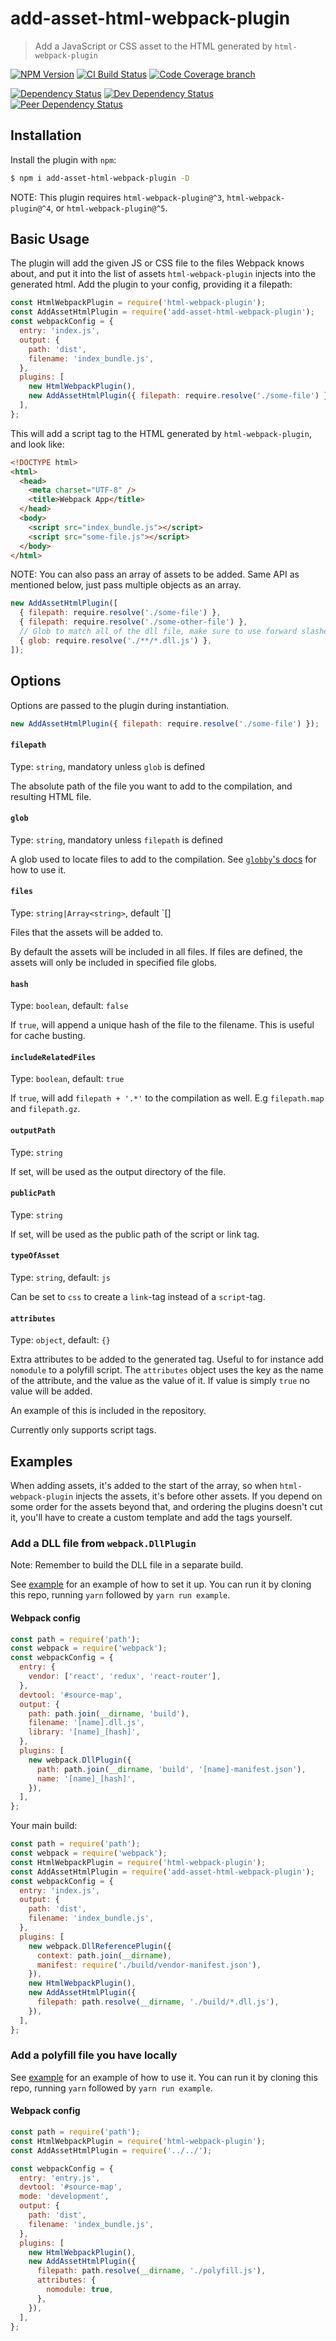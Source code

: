 # add-asset-html-webpack-plugin

> Add a JavaScript or CSS asset to the HTML generated by `html-webpack-plugin`

[![NPM Version][npm-image]][npm-url]
[![CI Build Status][gh-actions-image]][gh-actions-url]
[![Code Coverage branch][codecov-image]][codecov-url]

[![Dependency Status][david-image]][david-url]
[![Dev Dependency Status][david-dev-image]][david-dev-url]
[![Peer Dependency Status][david-peer-image]][david-peer-url]

## Installation

Install the plugin with `npm`:

```sh
$ npm i add-asset-html-webpack-plugin -D
```

NOTE: This plugin requires `html-webpack-plugin@^3`, `html-webpack-plugin@^4`,
or `html-webpack-plugin@^5`.

## Basic Usage

The plugin will add the given JS or CSS file to the files Webpack knows about,
and put it into the list of assets `html-webpack-plugin` injects into the
generated html. Add the plugin to your config, providing it a filepath:

```js
const HtmlWebpackPlugin = require('html-webpack-plugin');
const AddAssetHtmlPlugin = require('add-asset-html-webpack-plugin');
const webpackConfig = {
  entry: 'index.js',
  output: {
    path: 'dist',
    filename: 'index_bundle.js',
  },
  plugins: [
    new HtmlWebpackPlugin(),
    new AddAssetHtmlPlugin({ filepath: require.resolve('./some-file') }),
  ],
};
```

This will add a script tag to the HTML generated by `html-webpack-plugin`, and
look like:

```html
<!DOCTYPE html>
<html>
  <head>
    <meta charset="UTF-8" />
    <title>Webpack App</title>
  </head>
  <body>
    <script src="index_bundle.js"></script>
    <script src="some-file.js"></script>
  </body>
</html>
```

NOTE: You can also pass an array of assets to be added. Same API as mentioned
below, just pass multiple objects as an array.

```js
new AddAssetHtmlPlugin([
  { filepath: require.resolve('./some-file') },
  { filepath: require.resolve('./some-other-file') },
  // Glob to match all of the dll file, make sure to use forward slashes on Windows
  { glob: require.resolve('./**/*.dll.js') },
]);
```

## Options

Options are passed to the plugin during instantiation.

```js
new AddAssetHtmlPlugin({ filepath: require.resolve('./some-file') });
```

#### `filepath`

Type: `string`, mandatory unless `glob` is defined

The absolute path of the file you want to add to the compilation, and resulting
HTML file.

#### `glob`

Type: `string`, mandatory unless `filepath` is defined

A glob used to locate files to add to the compilation. See
[`globby`'s docs](https://github.com/sindresorhus/globby) for how to use it.

#### `files`

Type: `string|Array<string>`, default `[]

Files that the assets will be added to.

By default the assets will be included in all files. If files are defined, the
assets will only be included in specified file globs.

#### `hash`

Type: `boolean`, default: `false`

If `true`, will append a unique hash of the file to the filename. This is useful
for cache busting.

#### `includeRelatedFiles`

Type: `boolean`, default: `true`

If `true`, will add `filepath + '.*'` to the compilation as well. E.g
`filepath.map` and `filepath.gz`.

#### `outputPath`

Type: `string`

If set, will be used as the output directory of the file.

#### `publicPath`

Type: `string`

If set, will be used as the public path of the script or link tag.

#### `typeOfAsset`

Type: `string`, default: `js`

Can be set to `css` to create a `link`-tag instead of a `script`-tag.

#### `attributes`

Type: `object`, default: `{}`

Extra attributes to be added to the generated tag. Useful to for instance add
`nomodule` to a polyfill script. The `attributes` object uses the key as the
name of the attribute, and the value as the value of it. If value is simply
`true` no value will be added.

An example of this is included in the repository.

Currently only supports script tags.

## Examples

When adding assets, it's added to the start of the array, so when
`html-webpack-plugin` injects the assets, it's before other assets. If you
depend on some order for the assets beyond that, and ordering the plugins
doesn't cut it, you'll have to create a custom template and add the tags
yourself.

### Add a DLL file from `webpack.DllPlugin`

Note: Remember to build the DLL file in a separate build.

See [example](example/dll/) for an example of how to set it up. You can run it
by cloning this repo, running `yarn` followed by `yarn run example`.

#### Webpack config

```js
const path = require('path');
const webpack = require('webpack');
const webpackConfig = {
  entry: {
    vendor: ['react', 'redux', 'react-router'],
  },
  devtool: '#source-map',
  output: {
    path: path.join(__dirname, 'build'),
    filename: '[name].dll.js',
    library: '[name]_[hash]',
  },
  plugins: [
    new webpack.DllPlugin({
      path: path.join(__dirname, 'build', '[name]-manifest.json'),
      name: '[name]_[hash]',
    }),
  ],
};
```

Your main build:

```js
const path = require('path');
const webpack = require('webpack');
const HtmlWebpackPlugin = require('html-webpack-plugin');
const AddAssetHtmlPlugin = require('add-asset-html-webpack-plugin');
const webpackConfig = {
  entry: 'index.js',
  output: {
    path: 'dist',
    filename: 'index_bundle.js',
  },
  plugins: [
    new webpack.DllReferencePlugin({
      context: path.join(__dirname),
      manifest: require('./build/vendor-manifest.json'),
    }),
    new HtmlWebpackPlugin(),
    new AddAssetHtmlPlugin({
      filepath: path.resolve(__dirname, './build/*.dll.js'),
    }),
  ],
};
```

### Add a polyfill file you have locally

See [example](example/polyfill/) for an example of how to use it. You can run it
by cloning this repo, running `yarn` followed by `yarn run example`.

#### Webpack config

```js
const path = require('path');
const HtmlWebpackPlugin = require('html-webpack-plugin');
const AddAssetHtmlPlugin = require('../../');

const webpackConfig = {
  entry: 'entry.js',
  devtool: '#source-map',
  mode: 'development',
  output: {
    path: 'dist',
    filename: 'index_bundle.js',
  },
  plugins: [
    new HtmlWebpackPlugin(),
    new AddAssetHtmlPlugin({
      filepath: path.resolve(__dirname, './polyfill.js'),
      attributes: {
        nomodule: true,
      },
    }),
  ],
};
```

[npm-url]: https://npmjs.org/package/add-asset-html-webpack-plugin
[npm-image]: https://img.shields.io/npm/v/add-asset-html-webpack-plugin.svg
[gh-actions-url]:
  https://github.com/SimenB/add-asset-html-webpack-plugin/actions/workflows/node.js.yml
[gh-actions-image]:
  https://github.com/SimenB/add-asset-html-webpack-plugin/actions/workflows/node.js.yml/badge.svg?branch=main
[codecov-url]: https://codecov.io/gh/SimenB/add-asset-html-webpack-plugin
[codecov-image]:
  https://img.shields.io/codecov/c/github/SimenB/add-asset-html-webpack-plugin/master.svg
[david-url]: https://david-dm.org/SimenB/add-asset-html-webpack-plugin
[david-image]:
  https://img.shields.io/david/SimenB/add-asset-html-webpack-plugin.svg
[david-dev-url]:
  https://david-dm.org/SimenB/add-asset-html-webpack-plugin?type=dev
[david-dev-image]:
  https://img.shields.io/david/dev/SimenB/add-asset-html-webpack-plugin.svg
[david-peer-url]:
  https://david-dm.org/SimenB/add-asset-html-webpack-plugin?type=peer
[david-peer-image]:
  https://img.shields.io/david/peer/SimenB/add-asset-html-webpack-plugin.svg

